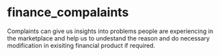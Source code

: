 # finance_compalaints
Complaints can give us insights into problems people are experiencing in the marketplace and help us to undestand the reason and do necessary modification in exisiting financial product if required.
